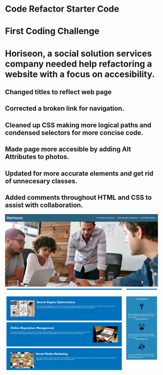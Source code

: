 # Code Refactor Starter Code

# First Coding Challenge

# Horiseon, a social solution services company needed help refactoring a website with a focus on accesibility.

## Changed titles to reflect web page

## Corrected a broken link for navigation.

## Cleaned up CSS making more logical paths and condensed selectors for more concise code.

## Made page more accesible by adding Alt Attributes to photos.

## Updated for more accurate elements and get rid of unnecesary classes.

## Added comments throughout HTML and CSS to assist with collaboration.

![Screenshot1](assets/images/challenge1screenshot1.jpg "Screenshot 1")

![Screenshot2](assets/images/challenge1screenshot2.jpg "Screenshot 2")